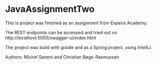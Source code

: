 # JavaAssignmentTwo

This is project was finished as an assignment from Experis Academy.

The REST endpoints can be accessed and tried out on http://localhost:5050/swagger-ui/index.html


The project was build with gradle and as a Spring project, using IntelliJ.


Authors:
Michel Saremi and Christian Bøge-Rasmussen 
